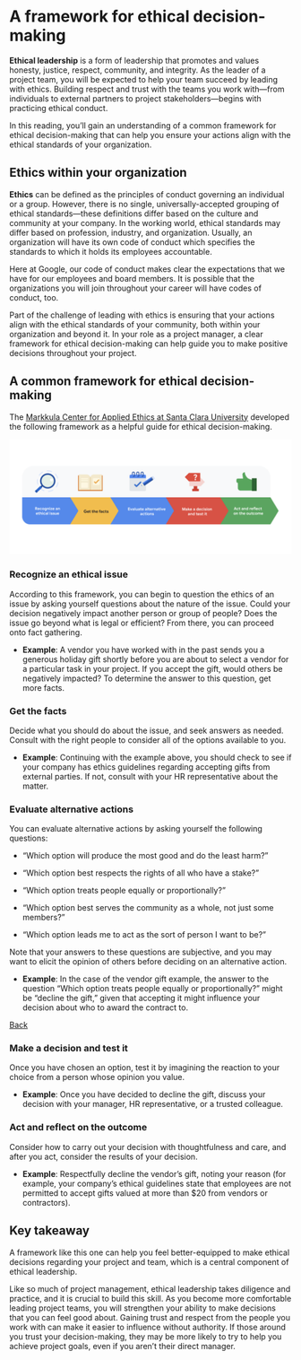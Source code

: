 # A framework for ethical decision-making
__Ethical leadership__ is a form of leadership that promotes and values honesty, justice, respect, community, and integrity. As the leader of a project team, you will be expected to help your team succeed by leading with ethics. Building respect and trust with the teams you work with—from individuals to external partners to project stakeholders—begins with practicing ethical conduct. 

In this reading, you’ll gain an understanding of a common framework for ethical decision-making that can help you ensure your actions align with the ethical standards of your organization.

## Ethics within your organization
__Ethics__ can be defined as the principles of conduct governing an individual or a group. However, there is no single, universally-accepted grouping of ethical standards—these definitions differ based on the culture and community at your company. In the working world, ethical standards may differ based on profession, industry, and organization. Usually, an organization will have its own code of conduct which specifies the standards to which it holds its employees accountable. 

Here at Google, our code of conduct makes clear the expectations that we have for our employees and board members. It is possible that the organizations you will join throughout your career will have codes of conduct, too.  

Part of the challenge of leading with ethics is ensuring that your actions align with the ethical standards of your community, both within your organization and beyond it. In your role as a project manager, a clear framework for ethical decision-making can help guide you to make positive decisions throughout your project.

## A common framework for ethical decision-making
The [Markkula Center for Applied Ethics at Santa Clara University](https://www.scu.edu/ethics/ethics-resources/ethical-decision-making/) developed the following framework as a helpful guide for ethical decision-making. 

![](./images/c4-w4-r2.png)

### Recognize an ethical issue
According to this framework, you can begin to question the ethics of an issue by asking yourself questions about the nature of the issue. Could your decision negatively impact another person or group of people? Does the issue go beyond what is legal or efficient? From there, you can proceed onto fact gathering.

* **Example**: A vendor you have worked with in the past sends you a generous holiday gift shortly before you are about to select a vendor for a particular task in your project. If you accept the gift, would others be negatively impacted? To determine the answer to this question, get more facts.

### Get the facts
Decide what you should do about the issue, and seek answers as needed. Consult with the right people to consider all of the options available to you.

* **Example**: Continuing with the example above, you should check to see if your company has ethics guidelines regarding accepting gifts from external parties. If not, consult with your HR representative about the matter.

### Evaluate alternative actions
You can evaluate alternative actions by asking yourself the following questions:

* “Which option will produce the most good and do the least harm?”

* “Which option best respects the rights of all who have a stake?” 

* “Which option treats people equally or proportionally?”

* “Which option best serves the community as a whole, not just some members?”

* “Which option leads me to act as the sort of person I want to be?”

Note that your answers to these questions are subjective, and you may want to elicit the opinion of others before deciding on an alternative action.

* __Example__: In the case of the vendor gift example, the answer to the question “Which option treats people equally or proportionally?” might be “decline the gift,” given that accepting it might influence your decision about who to award the contract to.

[Back](./c4-Project-Execution.md)


### Make a decision and test it
Once you have chosen an option, test it by imagining the reaction to your choice from a person whose opinion you value. 

* **Example**: Once you have decided to decline the gift, discuss your decision with your manager, HR representative, or a trusted colleague.

### Act and reflect on the outcome
Consider how to carry out your decision with thoughtfulness and care, and after you act, consider the results of your decision.

* **Example**: Respectfully decline the vendor’s gift, noting your reason (for example, your company’s ethical guidelines state that employees are not permitted to accept gifts valued at more than $20 from vendors or contractors).

## Key takeaway 
A framework like this one can help you feel better-equipped to make ethical decisions regarding your project and team, which is a central component of ethical leadership.

Like so much of project management, ethical leadership takes diligence and practice, and it is crucial to build this skill. As you become more comfortable leading project teams, you will strengthen your ability to make decisions that you can feel good about. Gaining trust and respect from the people you work with can make it easier to influence without authority. If those around you trust your decision-making, they may be more likely to try to help you achieve project goals, even if you aren’t their direct manager. 


